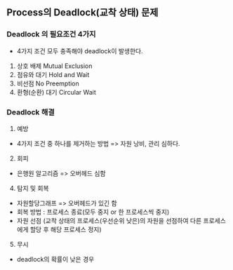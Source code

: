 ## Process의 Deadlock(교착 상태) 문제

### Deadlock 의 필요조건 4가지
- 4가지 조건 모두 충족해야 deadlock이 발생한다.
1. 상호 배제 Mutual Exclusion
2. 점유와 대기 Hold and Wait
3. 비선점 No Preemption
4. 환형(순환) 대기 Circular Wait


### Deadlock 해결
1. 예방
- 4가지 조건 중 하나를 제거하는 방법 => 자원 낭비, 관리 심하다.
2. 회피
- 은행원 알고리즘 => 오버헤드 심함
4. 탐지 및 회복
- 자원할당그래프 => 오버헤드가 있긴 함
- 회복 방법 : 프로세스 종료(모두 중지 or 한 프로세스씩 중지)
- 자원 선점 (교착 상태의 프로세스(우선순위 낮은)의 자원을 선점하여 다른 프로세스에게 할당 후 해당 프로세스 정지)
5. 무시
- deadlock의 확률이 낮은 경우
